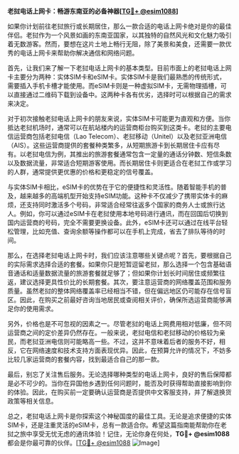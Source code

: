 **老挝电话上网卡：畅游东南亚的必备神器[[TG💪+ @esim1088](https://t.me/s/esim1088)]**

如果你计划前往老挝旅行或长期居住，那么一款合适的电话上网卡绝对是你的最佳伴侣。老挝作为一个风景如画的东南亚国家，以其独特的自然风光和文化魅力吸引着无数游客。然而，要想在这片土地上畅行无阻，除了美景和美食，还需要一款优秀的电话上网卡来帮助你解决通信和网络问题。

首先，让我们来了解一下老挝电话上网卡的基本类型。目前市面上的老挝电话上网卡主要分为两种：实体SIM卡和eSIM卡。实体SIM卡是我们最熟悉的传统形式，需要插入手机卡槽才能使用。而eSIM卡则是一种虚拟SIM卡，无需物理插槽，可以直接通过二维码下载到设备中。这两种卡各有优劣，选择时可以根据自己的需求来决定。

对于初次接触老挝电话上网卡的朋友来说，实体SIM卡可能更为直观和方便。当你抵达老挝机场时，通常可以在航站楼内的运营商柜台购买到这类卡。老挝的主要电信运营商包括老挝电信（Lao Telecom）、老挝移动（Unitel）以及老挝亚洲电信（AIS）。这些运营商提供的套餐种类繁多，从短期旅游卡到长期居住卡应有尽有。以老挝电信为例，其推出的旅游套餐通常包含一定量的通话分钟数、短信条数以及数据流量，非常适合短期游客使用。而长期居住卡则更适合在老挝工作或学习的人群，通常提供更优惠的价格和更稳定的信号覆盖。

与实体SIM卡相比，eSIM卡的优势在于它的便捷性和灵活性。随着智能手机的普及，越来越多的高端机型开始支持eSIM功能。这种卡不仅减少了携带实体卡的麻烦，还支持同时激活多个号码，非常适合经常往返多个国家的商务人士或旅行达人。例如，你可以通过eSIM卡在老挝使用本地号码进行通讯，而在回国后切换到国内运营商的号码，完全不需要更换设备。此外，eSIM卡还可以通过在线平台轻松管理，比如充值、查询余额等操作都可以在手机上完成，省去了排队等待的时间。

那么，在选择老挝电话上网卡时，我们应该注意哪些关键点呢？首先，要根据自己的实际需求选择合适的套餐。如果你只是短暂逗留老挝，那么选择一个包含基础语音通话和适量数据流量的旅游套餐就足够了；但如果你计划长时间居住或频繁往返，建议选择更具性价比的长期套餐。其次，要注意运营商的网络覆盖范围和服务质量。虽然老挝的整体网络覆盖率已经相当不错，但在偏远地区仍可能存在信号盲区。因此，在购买之前最好咨询当地居民或查阅相关评价，确保所选运营商能够满足你的使用需求。

另外，价格也是不可忽视的因素之一。尽管老挝的电话上网费用相对低廉，但不同运营商之间的定价差异仍然存在。一般来说，老挝电信和老挝移动的价格较为亲民，而老挝亚洲电信则可能略高一些。不过，这并不意味着后者的服务不好，相反，它在网络速度和技术支持方面表现优异。因此，在预算允许的情况下，不妨多比较几家运营商的套餐内容，找到最适合自己的那一款。

最后，别忘了关注售后服务。无论选择哪种类型的电话上网卡，良好的售后保障都是必不可少的。当你在异国他乡遇到任何问题时，能否及时获得帮助直接影响到你的体验。因此，在购买前一定要确认运营商是否提供中文客服支持，并了解退换货政策等相关信息。

总之，老挝电话上网卡是你探索这个神秘国度的最佳工具。无论是追求便捷的实体SIM卡，还是注重灵活的eSIM卡，总有一款适合你。希望这篇指南能帮助你在老挝之旅中享受无忧无虑的通讯体验！记住，无论你身在何处，**TG💪+ @esim1088** 都会是你最可靠的伙伴。[[TG💪+ @esim1088](https://t.me/s/esim1088) ![Image](https://i.postimg.cc/4NQfJmqS/Snipaste-2025-05-13-00-14-12.png)]